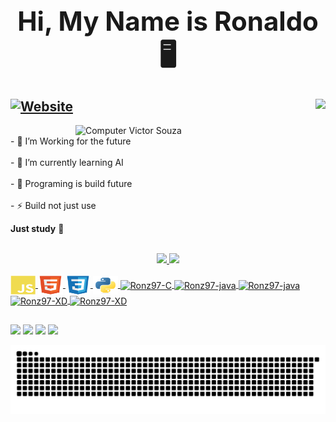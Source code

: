 ## <div align="center"><h1>Hi, My Name is Ronaldo 🖥️ </h1></div><div align="rigth">[![Website](https://img.shields.io/badge/Software--Engineering--Student-UTA-blueviolet?style=flat-circle)](https://uta.cv)<img src="https://komarev.com/ghpvc/?username=ronz97&color=blueviolet&label=Visualizações+do+perfil&style=flat-circle" align="right"/></div>
<img src="https://raw.githubusercontent.com/MicaelliMedeiros/micaellimedeiros/master/image/computer-illustration.png" min-width="400px" max-width="400px" width="400px" align="right" alt="Computer Victor Souza">

<p>
<br>- 🔭 I’m Working for the future</br>
<br>- 🌱 I’m currently learning AI</br>
<br>- 💬 Programing is build future</br>
<br>- ⚡ Build not just use</br>
</p>

 **Just study** 💭 
 <br></br>

<div align="center">
  <a href="https://github.com/ronz97">
  <img height="180em" src="https://github-readme-stats.vercel.app/api?username=ronz97&show_icons=true&theme=nightowl&include_all_commits=true&count_private=true"/>
  <img height="180em" src="https://github-readme-stats.vercel.app/api/top-langs/?username=ronz97&layout=compact&langs_count=7&theme=nightowl"/>
</div>

<div style="display: inline_block"><br>
  <img align="center" alt="Ronz97-Js" height="30" width="40" src="https://raw.githubusercontent.com/devicons/devicon/master/icons/javascript/javascript-plain.svg">
  <img align="center" alt="Ronz97-HTML" height="30" width="40" src="https://raw.githubusercontent.com/devicons/devicon/master/icons/html5/html5-original.svg">
  <img align="center" alt="Ronz97-CSS" height="30" width="40" src="https://raw.githubusercontent.com/devicons/devicon/master/icons/css3/css3-original.svg">
  <img align="center" alt="Ronz97-Python" height="30" width="40" src="https://raw.githubusercontent.com/devicons/devicon/master/icons/python/python-original.svg">
  <img align="center" alt="Ronz97-C" height="30" width="40" src="https://cdn.jsdelivr.net/gh/devicons/devicon/icons/c/c-original.svg" />
  <img align="center" alt="Ronz97-java" height="30" width="40" src="https://cdn.jsdelivr.net/gh/devicons/devicon/icons/java/java-original-wordmark.svg" />
 <img align="center" alt="Ronz97-java" height="30" width="40" src="https://cdn.jsdelivr.net/gh/devicons/devicon/icons/vscode/vscode-original.svg" />
  <img align="center" alt="Ronz97-XD" height="30" width="40" src="https://cdn.jsdelivr.net/gh/devicons/devicon/icons/xd/xd-line.svg" />
 <img align="center" alt="Ronz97-XD" height="30" width="40" src="https://cdn.jsdelivr.net/gh/devicons/devicon/icons/photoshop/photoshop-line.svg"/>
 
  
</div>

  ##
  
<div> 
  <a href="https://www.instagram.com/ronz_guilherme/" target="_blank"><img src="https://img.shields.io/badge/-Instagram-%23E4405F?style=for-the-badge&logo=instagram&logoColor=white" target="_blank"></a>
  <a href="https://twitter.com/RonzMGD" target="_blank"><img src="https://img.shields.io/badge/Twitter-1DA1F2?style=for-the-badge&logo=twitter&logoColor=white" target="_blank"></a>
 <a href = "mailto:ronaldoguilherme9@gmail.com"><img src="https://img.shields.io/badge/-Gmail-%23333?style=for-the-badge&logo=gmail&logoColor=white" target="_blank"></a>
 <a href = "https://www.facebook.com/ronaldo.guilherme"><img src="https://img.shields.io/badge/Facebook-1877F2?style=for-the-badge&logo=facebook&logoColor=white" target="_blank"></a>
  
  ![Snake animation](https://github.com/ronz97/ronz97/blob/output/github-contribution-grid-snake.svg)
 
 </div>

